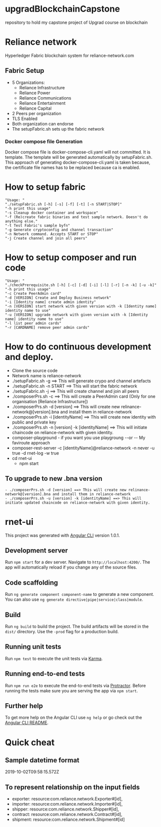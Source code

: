 # upgradBlockchainCapstone
repository to hold my capstone project of Upgrad course on blockchain

# Reliance network
Hyperledger Fabric blockchain system for reliance-network.com

## Fabric Setup
- 5 Organizations:
    - Reliance Infrastructure
    - Reliance Power
    - Reliance Communications
    - Reliance Entertainment
    - Reliance Capital
- 2 Peers per organization
- TLS Enabled
- Both organization can endorse
- The setupFabric.sh sets up the fabric network

### Docker compose file Generation
Docker compose file is docker-compose-cli.yaml will not committed. It is template. The template will be generated automatically by setupFabric.sh. This approach of generating docker-compose-cli.yaml is taken because, the certificate file names has to be replaced because ca is enabled.

# How to setup fabric 
    "Usage: "
    "./setupFabric.sh [-h] [-s] [-f] [-t] [-n START|STOP]"
    "-h print this usage"
    "-s Cleanup docker container and workspace"
    "-f (Re)create fabric binaries and test sample network. Doesn't do anything else."
    "-t Test Fabric's sample byfn"
    "-g Generate cryptoconfig and channel transaction"
    "-n Network command. Accepts START or STOP"
    "-j Create channel and join all peers"

# How to setup composer and run code
    "Usage: "
    "./checkPrerequisite.sh [-h] [-c] [-d] [-i] [-l] [-r] [-n -k] [-u -k]"
    "-h print this usage"
    "-c Create PeerAdmin card"
    "-d [VERSION] Create and Deploy Business network"
    "-i [Identity name] create admin identity"
    "-n [VERSION] start network with given version with -k [Identity name] identity name to use"
    "-u [VERSION] upgrade network with given version with -k [Identity name] identity name to use"
    "-l list peer admin cards"
    "-r [CARDNAME] remove peer admin cards"

# How to do continuous development and deploy.
- Clone the source code
- Network name is reliance-network
- ./setupFabric.sh -g ==> This will generate crypo and channel artefacts
- ./setupFabric.sh -n START ==> This will start the fabric network
- ./setupFabric.sh -j ==> This will create channel and join all peers
- ./composerPrs.sh -c ==> This will create a PeerAdmin card (Only for one organisation [Reliance Infrastructure])
- ./composerPrs.sh -d [version] ==> This will create new relinance-network@[version].bna and install them in reliance-network
- ./composerPrs.sh -i [identityName] ==> This will create new identity with public and private key
- ./composerPrs.sh -n [version] -k [identityName] ==> This will initiate chaincode on reliance-network with given identity.
- composer-playground - if you want you use playgroung --or -- My faviroute approach
- composer-rest-server -c [identityName]@reliance-network -n never -u true -d rnet-log -w true
- cd rnet-ui
    - npm start   

## To upgrade to new .bna version
    - ./composerPrs.sh -d [version] ==> This will create new relinance-network@[version].bna and install them in reliance-network
    - ./composerPrs.sh -u [version] -k [identityName] ==> This will initiate updated chaincode on reliance-network with given identity.

# rnet-ui

This project was generated with [Angular CLI](https://github.com/angular/angular-cli) version 1.0.1.

## Development server

Run `npm start` for a dev server. Navigate to `http://localhost:4200/`. The app will automatically reload if you change any of the source files.

## Code scaffolding

Run `ng generate component component-name` to generate a new component. You can also use `ng generate directive|pipe|service|class|module`.

## Build

Run `ng build` to build the project. The build artifacts will be stored in the `dist/` directory. Use the `-prod` flag for a production build.

## Running unit tests

Run `npm test` to execute the unit tests via [Karma](https://karma-runner.github.io).

## Running end-to-end tests

Run `npm run e2e` to execute the end-to-end tests via [Protractor](http://www.protractortest.org/).
Before running the tests make sure you are serving the app via `npm start`.

## Further help

To get more help on the Angular CLI use `ng help` or go check out the [Angular CLI README](https://github.com/angular/angular-cli/blob/master/README.md).

# Quick cheat

## Sample datetime format

2019-10-02T09:58:15.572Z

## To represent relationship on the input fields

- exporter: resource:com.reliance.network.Exporter#[id],
- importer: resource:com.reliance.network.Importer#[id],
- shipper:  resource:com.reliance.network.Shipper#[id],
- contract: resource:com.reliance.network.Contract#[id],
- shipment: resource:com.reliance.network.Shipment#[id]
